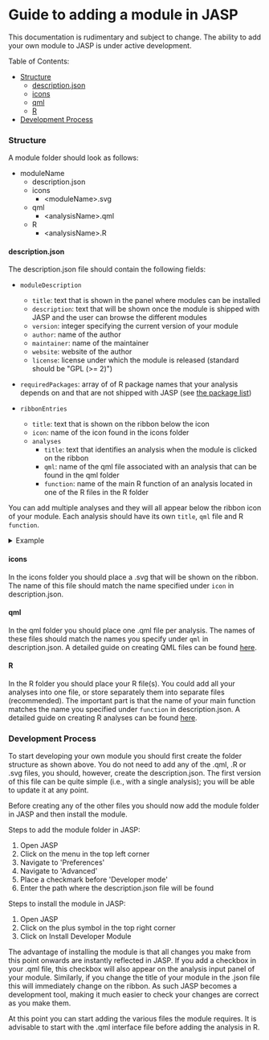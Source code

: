 
Guide to adding a module in JASP
================================

This documentation is rudimentary and subject to change. The ability to add your own module to JASP is under active development. 

Table of Contents:
- [Structure](#structure)
  * [description.json](#descriptionjson)
  * [icons](#icons)
  * [qml](#qml)
  * [R](#r)
- [Development Process](#development-process)

### Structure
A module folder should look as follows:
- moduleName 
  - description.json
  - icons
    - \<moduleName>.svg
  - qml
    - \<analysisName>.qml
  - R
    - \<analysisName>.R

#### description.json
The description.json file should contain the following fields:

- `moduleDescription`
  - `title`: text that is shown in the panel where modules can be installed
  - `description`: text that will be shown once the module is shipped with JASP and the user can browse the different modules
  - `version`: integer specifying the current version of your module
  - `author`: name of the author
  - `maintainer`: name of the maintainer
  - `website`: website of the author
  - `license`: license under which the module is released (standard should be "GPL (>= 2)")

- `requiredPackages`: array of of R package names that your analysis depends on and that are not shipped with JASP (see [the package list](https://jasp-stats.org/r-package-list))

- `ribbonEntries`
  - `title`: text that is shown on the ribbon below the icon
  - `icon`: name of the icon found in the icons folder
  - `analyses`
    - `title`: text that identifies an analysis when the module is clicked on the ribbon
    - `qml`: name of the qml file associated with an analysis that can be found in the qml folder
    - `function`: name of the main R function of an analysis located in one of the R files in the R folder
    
 You can add multiple analyses and they will all appear below the ribbon icon of your module. Each analysis should have its own `title`, `qml` file and R `function`.
 
<details>
	<summary>Example</summary>
  
  ```json
  {
    "moduleDescription" :
    {
      "title" : "Amazing module",
      "description": "This is a totally amazing module.",
      "version": 1,
      "author": "yourName",
      "maintainer": "yourName <your@name.org>",
      "website": "yourName.org",
      "license": "GPL (>= 2)"
    },

    "requiredPackages": [    
		{ "package": "package1" },
		{ "package": "package2" },
		{ "package": "package3" }
    ],

    "ribbonEntries":
    [
      {
        "title": "Module",
        "icon": "module.svg",
        "analyses":
        [
          {
            "title": "Analysis Module",
            "qml": "analysisName.qml",
            "function": "analysisName"
          }, 
	  {
            "title": "Analysis Module 2",
            "qml": "analysisName2.qml",
            "function": "analysisName2"
          }
        ]
      }
    ]
  }
  ```
  
</details>

#### icons
In the icons folder you should place a .svg that will be shown on the ribbon. The name of this file should match the name specified under `icon` in description.json.

#### qml
In the qml folder you should place one .qml file per analysis. The names of these files should match the names you specify under `qml` in description.json. A detailed guide on creating QML files can be found [here](jasp-qml-guide.md).

#### R
In the R folder you should place your R file(s). You could add all your analyses into one file, or store separately them into separate files (recommended). The important part is that the name of your main function matches the name you specified under `function` in description.json. A detailed guide on creating R analyses can be found [here](r-analyses-guide.md).

### Development Process
To start developing your own module you should first create the folder structure as shown above. You do not need to add any of the .qml, .R or .svg files, you should, however, create the description.json. The first version of this file can be quite simple (i.e., with a single analysis); you will be able to update it at any point.

Before creating any of the other files you should now add the module folder in JASP and then install the module.

Steps to add the module folder in JASP:
1. Open JASP
2. Click on the menu in the top left corner
3. Navigate to 'Preferences'
4. Navigate to 'Advanced'
5. Place a checkmark before 'Developer mode'
6. Enter the path where the description.json file will be found

Steps to install the module in JASP:
1. Open JASP
2. Click on the plus symbol in the top right corner
3. Click on Install Developer Module

The advantage of installing the module is that all changes you make from this point onwards are instantly reflected in JASP. If you add a checkbox in your .qml file, this checkbox will also appear on the analysis input panel of your module. Similarly, if you change the title of your module in the .json file this will immediately change on the ribbon. As such JASP becomes a development tool, making it much easier to check your changes are correct as you make them. 

At this point you can start adding the various files the module requires. It is advisable to start with the .qml interface file before adding the analysis in R.
